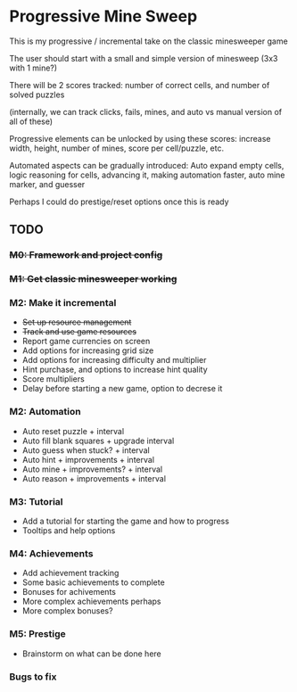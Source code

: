 # Progressive Mine Sweep

This is my progressive / incremental take on the classic minesweeper game

The user should start with a small and simple version of minesweep (3x3 with 1 mine?)

There will be 2 scores tracked: number of correct cells, and number of solved puzzles

(internally, we can track clicks, fails, mines, and auto vs manual version of all of these)

Progressive elements can be unlocked by using these scores: increase width, height,
number of mines, score per cell/puzzle, etc.

Automated aspects can be gradually introduced: Auto expand empty cells, logic reasoning for cells,
advancing it, making automation faster, auto mine marker, and guesser

Perhaps I could do prestige/reset options once this is ready

## TODO

### ~~M0: Framework and project config~~

### ~~M1: Get classic minesweeper working~~

### M2: Make it incremental

- ~~Set up resource management~~
- ~~Track and use game resources~~
- Report game currencies on screen
- Add options for increasing grid size
- Add options for increasing difficulty and multiplier
- Hint purchase, and options to increase hint quality
- Score multipliers
- Delay before starting a new game, option to decrese it

### M2: Automation

- Auto reset puzzle + interval
- Auto fill blank squares + upgrade interval
- Auto guess when stuck? + interval
- Auto hint + improvements + interval
- Auto mine + improvements? + interval
- Auto reason + improvements + interval

### M3: Tutorial

- Add a tutorial for starting the game and how to progress
- Tooltips and help options

### M4: Achievements

- Add achievement tracking
- Some basic achievements to complete
- Bonuses for achivements
- More complex achievements perhaps
- More complex bonuses?

### M5: Prestige

- Brainstorm on what can be done here

### Bugs to fix
